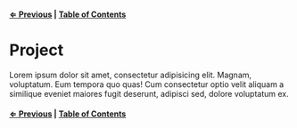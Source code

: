 #### [⇐ Previous](./11-introduction-to-canvas.md) | [Table of Contents](./../readme.md)

# Project

Lorem ipsum dolor sit amet, consectetur adipisicing elit. Magnam, voluptatum. Eum tempora quo quas! Cum consectetur optio velit aliquam a similique eveniet maiores fugit deserunt, adipisci sed, dolore voluptatum ex.

#### [⇐ Previous](./10-intermediate-d3.md) | [Table of Contents](./../readme.md)